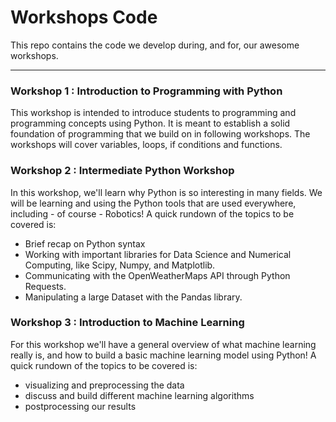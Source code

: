 # Workshops Code
This repo contains the code we develop during, and for, our awesome workshops.

---

### Workshop 1 : Introduction to Programming with Python
This workshop is intended to introduce students to programming and programming concepts using Python. It is meant to establish a solid foundation of programming that we build on in following workshops. The workshops will cover variables, loops, if conditions and functions.

### Workshop 2 : Intermediate Python Workshop
In this workshop, we'll learn why Python is so interesting in many fields. We will be learning and using the Python tools that are used everywhere, including - of course - Robotics! A quick rundown of the topics to be covered is:
- Brief recap on Python syntax
- Working with important libraries for Data Science and Numerical Computing, like Scipy, Numpy, and Matplotlib.
- Communicating with the OpenWeatherMaps API through Python Requests.
- Manipulating a large Dataset with the Pandas library.

### Workshop 3 : Introduction to Machine Learning
For this workshop we'll have a general overview of what machine learning really is, and how to build a basic machine learning model using Python!
A quick rundown of the topics to be covered is:
- visualizing and preprocessing the data
- discuss and build different machine learning algorithms
- postprocessing our results
